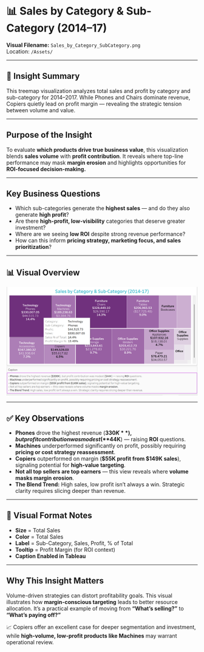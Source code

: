 # 📊 Sales by Category & Sub-Category (2014–17)

**Visual Filename:** `Sales_by_Category_SubCategory.png`  
Location: `/Assets/`

---

## 🧠 Insight Summary

This treemap visualization analyzes total sales and profit by category and sub-category for 2014–2017. While Phones and Chairs dominate revenue, Copiers quietly lead on profit margin — revealing the strategic tension between volume and value.  

---

## Purpose of the Insight

To evaluate **which products drive true business value**, this visualization blends **sales volume** with **profit contribution**. It reveals where top-line performance may mask **margin erosion** and highlights opportunities for **ROI-focused decision-making.**

---

## Key Business Questions

- Which sub-categories generate the **highest sales** — and do they also generate **high profit**?
- Are there **high-profit, low-visibility** categories that deserve greater investment?
- Where are we seeing **low ROI** despite strong revenue performance?
- How can this inform **pricing strategy, marketing focus, and sales prioritization**?

---

## 📊 Visual Overview

![Sales by Category and Sub-Category](../../Assets/Sales_by_Category_SubCategory.png)

---

## ✅ Key Observations

- **Phones** drove the highest revenue (**$330K**), but profit contribution was modest (**$44K**) — raising **ROI** questions.
- **Machines** underperformed significantly on profit, possibly requiring **pricing or cost strategy reassessment**.
- **Copiers** outperformed on margin (**$55K profit from $149K sales**), signaling potential for **high-value targeting**.
- **Not all top sellers are top earners** — this view reveals where **volume masks margin erosion**.
- **The Blend Trend:** High sales, low profit isn’t always a win. Strategic clarity requires slicing deeper than revenue.

---

## 🧾 Visual Format Notes

- **Size** = Total Sales  
- **Color** = Total Sales  
- **Label** = Sub-Category, Sales, Profit, % of Total  
- **Tooltip** = Profit Margin (for ROI context)  
- **Caption Enabled in Tableau**

---

## Why This Insight Matters

Volume-driven strategies can distort profitability goals. This visual illustrates how **margin-conscious targeting** leads to better resource allocation. It’s a practical example of moving from **“What’s selling?”** to **“What’s paying off?”**

📈 Copiers offer an excellent case for deeper segmentation and investment, while **high-volume, low-profit products like Machines** may warrant operational review.

